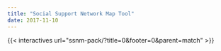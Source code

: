 ```yaml
---
title: "Social Support Network Map Tool"
date: 2017-11-10
---
```


{{< interactives url="ssnm-pack/?title=0&footer=0&parent=match" >}}